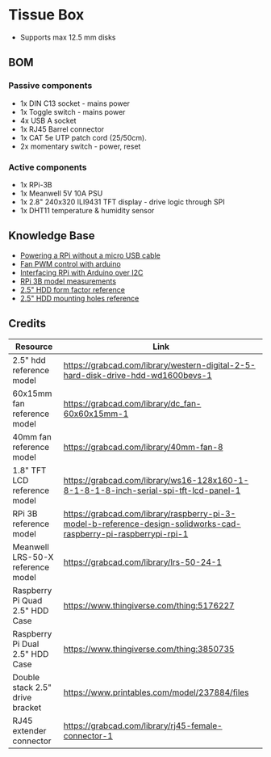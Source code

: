 # Tissue Box

- Supports max 12.5 mm disks

## BOM

### Passive components

- 1x DIN C13 socket - mains power
- 1x Toggle switch - mains power
- 4x USB A socket
- 1x RJ45 Barrel connector
- 1x CAT 5e UTP patch cord (25/50cm).
- 2x momentary switch - power, reset

### Active components

- 1x RPi-3B
- 1x Meanwell 5V 10A PSU
- 1x 2.8" 240x320 ILI9431 TFT display - drive logic through SPI
- 1x DHT11 temperature & humidity sensor

## Knowledge Base

- [Powering a RPi without a micro USB cable](https://raspberrypi.stackexchange.com/questions/100744/powering-a-raspberry-pi-without-a-micro-usb-cable)
- [Fan PWM control with arduino](https://fdossena.com/?p=ArduinoFanControl%2Fi.md)
- [Interfacing RPi with Arduino over I2C](https://dronebotworkshop.com/i2c-arduino-raspberry-pi/)
- [RPi 3B model measurements](https://mintwithraspberry.blogspot.com/2018/05/raspberry-pi-3-model-b-measurements.html)
- [2.5" HDD form factor reference](https://en.wikipedia.org/wiki/List_of_disk_drive_form_factors)
- [2.5" HDD mounting holes reference](https://2.bp.blogspot.com/-1gJYEzRW7tM/Tn3g4FEScCI/AAAAAAAAAjQ/qMZLMGv3-2k/s1600/Micron_P400e_Enterprise_SATA_SSD_Review-picture-5.jpg)

## Credits

| Resource                          | Link                                                                                                              |
| --------------------------------- | ----------------------------------------------------------------------------------------------------------------- |
| 2.5" hdd reference model          | https://grabcad.com/library/western-digital-2-5-hard-disk-drive-hdd-wd1600bevs-1                                  |
| 60x15mm fan reference model       | https://grabcad.com/library/dc_fan-60x60x15mm-1                                                                   |
| 40mm fan reference model          | https://grabcad.com/library/40mm-fan-8                                                                            |
| 1.8" TFT LCD reference model      | https://grabcad.com/library/ws16-128x160-1-8-1-8-1-8-inch-serial-spi-tft-lcd-panel-1                              |
| RPi 3B reference model            | https://grabcad.com/library/raspberry-pi-3-model-b-reference-design-solidworks-cad-raspberry-pi-raspberrypi-rpi-1 |
| Meanwell LRS-50-X reference model | https://grabcad.com/library/lrs-50-24-1                                                                           |
| Raspberry Pi Quad 2.5" HDD Case   | https://www.thingiverse.com/thing:5176227                                                                         |
| Raspberry Pi Dual 2.5" HDD Case   | https://www.thingiverse.com/thing:3850735                                                                         |
| Double stack 2.5" drive bracket   | https://www.printables.com/model/237884/files                                                                     |
| RJ45 extender connector           | https://grabcad.com/library/rj45-female-connector-1                                                               |

